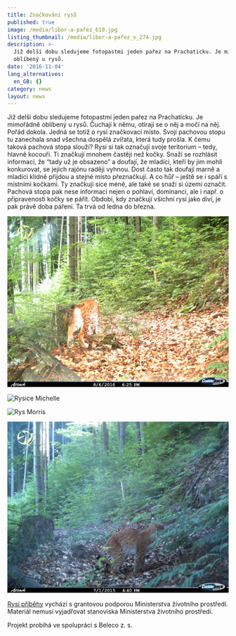 ```yaml
---
title: Značkování rysů
published: true
image: /media/libor-a-pařez_610.jpg
listing_thumbnail: /media/libor-a-pařez_v_274.jpg
description: >-
  Již delší dobu sledujeme fotopastmi jeden pařez na Prachaticku. Je mimořádně
  oblíbený u rysů.
date: '2016-11-04'
lang_alternatives:
  en_GB: {}
category: news
layout: news
---
```

Již delší dobu sledujeme fotopastmi jeden pařez na Prachaticku. Je mimořádně oblíbený u rysů. Čuchají k němu, otírají se o něj a močí na něj. Pořád dokola. Jedná se totiž o rysí značkovací místo. Svojí pachovou stopu tu zanechala snad všechna dospělá zvířata, která tudy prošla. K čemu taková pachová stopa slouží? Rysi si tak označují svoje teritorium – tedy, hlavně kocouři. Ti značkují mnohem častěji než kočky. Snaží se rozhlásit informaci, že “tady už je obsazeno” a doufají, že mladíci, kteří by jim mohli konkurovat, se jejich rajónu raději vyhnou. Dost často tak doufají marně a mladíci klidně přijdou a stejné místo přeznačkují. A co hůř – ještě se i spáří s místními kočkami. Ty značkují sice méně, ale také se snaží si území označit. Pachová stopa pak nese informaci nejen o pohlaví, dominanci, ale i např. o připravenosti kočky se pářit. Období, kdy značkují všichni rysi jako diví, je pak právě doba páření. Ta trvá od ledna do března. 



![](/media/cdy00006_610.jpg)

![Rysice Michelle](/media/michelle-a-pařez_610.jpg "Rysice Michelle")

![Rys Morris](/media/morris-a-pařez_610.jpg "Rys Morris")

![](/media/rb54020150701_610.jpg)



[Rysí příběhy](/projects/rysi-pribehy.html) vychází s grantovou podporou Ministerstva životního prostředí. Materiál nemusí vyjadřovat stanoviska Ministerstva životního prostředí.

Projekt probíhá ve spolupráci s Beleco z. s.
